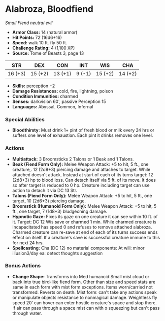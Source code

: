 # Alabroza, Bloodfiend

*Small* *Fiend* *neutral evil*

- **Armor Class:** 14 (natural armor)
- **Hit Points:** 72 (16d6+16)
- **Speed:** walk 10 ft. fly 50 ft.
- **Challenge Rating:** 4 (1,100 XP)
- **Source:** Tome of Beasts 3, page 13

| STR | DEX | CON | INT | WIS | CHA |
| --- | --- | --- | --- | --- | --- |
| 16 (+3) | 15 (+2) | 13 (+1) | 9 (-1) | 15 (+2) | 14 (+2) |

- **Skills:** perception +2
- **Damage Resistances:** cold, fire, lightning, poison
- **Condition Immunities:** charmed
- **Senses:** darkvision 60', passive Perception 15
- **Languages:** Abyssal, Common, Infernal

### Special Abilities

- **Bloodthirsty:** Must drink 1+ pint of fresh blood or milk every 24 hrs or suffers one level of exhaustion. Each pint it drinks removes one level.

### Actions

- **Multiattack:** 3 Broomsticks 2 Talons or 1 Beak and 1 Talons.
- **Beak (Fiend Form Only):** Melee Weapon Attack: +5 to hit, 5 ft., one creature,. 12 (2d8+3) piercing damage and attaches to target. While attached doesn't attack. Instead at start of each of its turns target: 12 (2d8+3) hp to blood loss. Can detach itself via 5 ft. of its move. It does so after target is reduced to 0 hp. Creature including target can use action to detach it via DC 13 Str.
- **Talons (Fiend Form Only):** Melee Weapon Attack: +5 to hit, 5 ft., one target, 10 (2d6+3) piercing damage.
- **Broomstick (Humanoid Form Only):** Melee Weapon Attack: +5 to hit, 5 ft., one target, 7 (1d8+3) bludgeoning damage.
- **Hypnotic Gaze:** Fixes its gaze on one creature it can see within 10 ft. of it. Target: DC 12 Wis save or charmed 1 min. While charmed creature is incapacitated has speed 0 and refuses to remove attached alabroza. Charmed creature can re-save at end of each of its turns success ends effect on itself. If a creature's save is successful creature immune to this for next 24 hrs.
- **Spellcasting:** Cha (DC 12) no material components: At will: minor illusion3/day ea: detect thoughts suggestion

### Bonus Actions

- **Change Shape:** Transforms into Med humanoid Small mist cloud or back into true bird-like fiend form. Other than size and speed stats are same in each form with mist form exceptions. Items worn/carried not transformed. Reverts on death. Mist form: can't take any actions speak or manipulate objects resistance to nonmagical damage. Weightless fly speed 20' can hover can enter hostile creature's space and stop there. If air can pass through a space mist can with o squeezing but can't pass through water.


